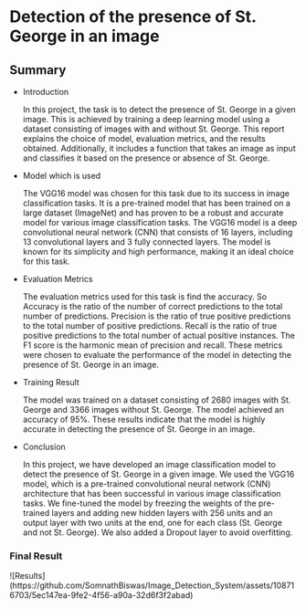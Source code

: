<h1>Detection of the presence of St. George in an image</h1>
<h2>Summary</h2>
<ul>
  <li><p>Introduction</p></li>
  <p>In this project, the task is to detect the presence of St. George in a given image. This is achieved by training a deep learning model using a dataset consisting of images with and without St. George. This report explains the choice of model, evaluation metrics, and the results obtained. Additionally, it includes a function that takes an image as input and classifies it based on the presence or absence of St. George.</p>
  <li><p>Model which is used</p></li>
  <p>The VGG16 model was chosen for this task due to its success in image classification tasks. It is a pre-trained model that has been trained on a large dataset (ImageNet) and has proven to be a robust and accurate model for various image classification tasks. The VGG16 model is a deep convolutional neural network (CNN) that consists of 16 layers, including 13 convolutional layers and 3 fully connected layers. The model is known for its simplicity and high performance, making it an ideal choice for this task.</p>
  <li><p>Evaluation Metrics</p></li>
  <p>The evaluation metrics used for this task is find the accuracy. So Accuracy is the ratio of the number of correct predictions to the total number of predictions. Precision is the ratio of true positive predictions to the total number of positive predictions. Recall is the ratio of true positive predictions to the total number of actual positive instances. The F1 score is the harmonic mean of precision and recall. These metrics were chosen to evaluate the performance of the model in detecting the presence of St. George in an image.</p>
  <li><p>Training Result</p></li>
  <p>The model was trained on a dataset consisting of 2680 images with St. George and 3366 images without St. George. The model achieved an accuracy of 95%. These results indicate that the model is highly accurate in detecting the presence of St. George in an image.</p>
  <li><p>Conclusion</p></li>
  <p>In this project, we have developed an image classification model to detect the presence of St. George in a given image. We used the VGG16 model, which is a pre-trained convolutional neural network (CNN) architecture that has been successful in various image classification tasks. We fine-tuned the model by freezing the weights of the pre-trained layers and adding new hidden layers with 256 units and an output layer with two units at the end, one for each class (St. George and not St. George). We also added a Dropout layer to avoid overfitting.</p>
</ul>

<h3>Final Result</h3>
![Results](https://github.com/SomnathBiswas/Image_Detection_System/assets/108716703/5ec147ea-9fe2-4f56-a90a-32d6f3f2abad)

